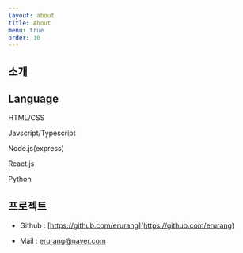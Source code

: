 ```yaml
---
layout: about
title: About
menu: true
order: 10
---
```


## 소개

## Language

HTML/CSS 

Javscript/Typescript

Node.js(express)

React.js

Python

## 프로젝트

- Github : [https://github.com/erurang](https://github.com/erurang)

- Mail : [erurang@naver.com](erurang@naver.com)

